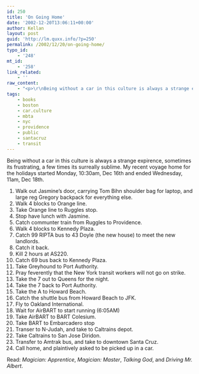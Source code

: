 ```yaml
---
id: 250
title: 'On Going Home'
date: '2002-12-20T13:06:11+00:00'
author: Kellan
layout: post
guid: 'http://lm.quxx.info/?p=250'
permalink: /2002/12/20/on-going-home/
typo_id:
    - '248'
mt_id:
    - '258'
link_related:
    - ''
raw_content:
    - "<p>\r\nBeing without a car in this culture is always a strange expirence, sometimes its\r\nfrustrating, a few times its surreally sublime.  My recent voyage home for the\r\nholidays started Monday, 10:30am, Dec 16th and ended Wednesday, 11am, Dec 18th.\r\n<ol>\r\n<li>Walk out Jasmine\\'s door, carrying Tom\r\nBihn shoulder bag for laptop, and large reg Gregory backpack for everything\r\nelse.\r\n<li>Walk 4 blocks to Orange line.\r\n<li>Take Orange line to Ruggles stop.\r\n<li>Stop have lunch with Jasmine.\r\n<li>Catch communter train from Ruggles to Providence.\r\n<li>Walk 4 blocks to Kennedy Plaza.\r\n<li>Catch 99 RIPTA bus to 43 Doyle (the new house) to meet the new landlords.\r\n<li>Catch it back.\r\n<li>Kill 2 hours at AS220.\r\n<li>Catch 69 bus back to Kennedy Plaza.\r\n<li>Take Greyhound to Port Authority.\r\n<li>Pray feverently that the New York transit workers will not go on strike.\r\n<li>Take the 7 out to Queens for the night.\r\n<li>Take the 7 back to Port Authority.\r\n<li>Take the A to Howard Beach.\r\n<li>Catch the shuttle bus from Howard Beach to JFK.\r\n<li>Fly to Oakland International.\r\n<li>Wait for AirBART to start running (6:05AM)\r\n<li>Take AirBART to BART Colesium.\r\n<li>Take BART to Embarcadero stop\r\n<li>Transer to N-Judah, and take to Caltrains depot.\r\n<li>Take Caltrains to San Jose Diridon.\r\n<li>Transfer to Amtrak bus, and take to downtown Santa Cruz.\r\n<li>Call home, and plaintively asked to be picked up in a car.\r\n</ol>\r\n</p>\r\n<p>\r\nRead: <em>Magician: Apprentice</em>, <em>Magician: Master</em>, <em>Talking God</em>,  and <em>Driving Mr. Albert</em>.\r\n</p>"
tags:
    - books
    - boston
    - car.culture
    - mbta
    - nyc
    - providence
    - public
    - santacruz
    - transit
---
```


Being without a car in this culture is always a strange expirence, sometimes its frustrating, a few times its surreally sublime. My recent voyage home for the holidays started Monday, 10:30am, Dec 16th and ended Wednesday, 11am, Dec 18th.

1. Walk out Jasmine’s door, carrying Tom Bihn shoulder bag for laptop, and large reg Gregory backpack for everything else.
2. Walk 4 blocks to Orange line.
3. Take Orange line to Ruggles stop.
4. Stop have lunch with Jasmine.
5. Catch communter train from Ruggles to Providence.
6. Walk 4 blocks to Kennedy Plaza.
7. Catch 99 RIPTA bus to 43 Doyle (the new house) to meet the new landlords.
8. Catch it back.
9. Kill 2 hours at AS220.
10. Catch 69 bus back to Kennedy Plaza.
11. Take Greyhound to Port Authority.
12. Pray feverently that the New York transit workers will not go on strike.
13. Take the 7 out to Queens for the night.
14. Take the 7 back to Port Authority.
15. Take the A to Howard Beach.
16. Catch the shuttle bus from Howard Beach to JFK.
17. Fly to Oakland International.
18. Wait for AirBART to start running (6:05AM)
19. Take AirBART to BART Colesium.
20. Take BART to Embarcadero stop
21. Transer to N-Judah, and take to Caltrains depot.
22. Take Caltrains to San Jose Diridon.
23. Transfer to Amtrak bus, and take to downtown Santa Cruz.
24. Call home, and plaintively asked to be picked up in a car.

Read: *Magician: Apprentice*, *Magician: Master*, *Talking God*, and *Driving Mr. Albert*.